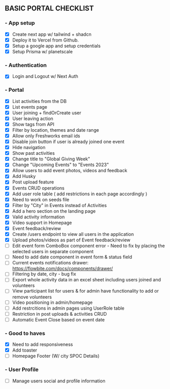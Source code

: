 ## BASIC PORTAL CHECKLIST

### - App setup

- [x] Create next app w/ tailwind + shadcn
- [x] Deploy it to Vercel from Github.
- [x] Setup a google app and setup credentials
- [x] Setup Prisma w/ planetscale

### - Authentication

- [x] Login and Logout w/ Next Auth

### - Portal

- [x] List activities from the DB
- [x] List events page
- [x] User joining + findOrCreate user
- [x] User leaving action
- [x] Show tags from API
- [x] Filter by location, themes and date range
- [x] Allow only Freshworks email ids
- [x] Disable join button if user is already joined one event
- [x] Hide navigation
- [x] Show past activities
- [x] Change title to "Global Giving Week"
- [x] Change "Upcoming Events" to "Events 2023"
- [x] Allow users to add event photos, videos and feedback
- [x] Add Husky
- [x] Post upload feature
- [x] Events CRUD operations
- [x] Add user role table ( add restrictions in each page accordingly )
- [x] Need to work on seeds file
- [x] Filter by "City" in Events instead of Activities
- [x] Add a hero section on the landing page
- [x] Valid activity information
- [x] Video support in Homepage
- [x] Event feedback/review
- [x] Create /users endpoint to view all users in the application
- [x] Upload photos/videos as part of Event feedback/review
- [ ] Edit event form ComboBox component error - Need to fix by placing the selected users in separate component
- [ ] Need to add date component in event form & status field
- [ ] Current events notifications drawer: https://flowbite.com/docs/components/drawer/
- [ ] Filtering by date, city - bug fix
- [ ] Export whole activity data in an excel sheet including users joined and volunteers
- [ ] View participant list for users & for admin have functionality to add or remove volunteers
- [ ] Video positioning in admin/homepage
- [ ] Add restrcitions in admin pages using UserRole table
- [ ] Restriction in post uploads & activities CRUD
- [ ] Automatic Event Close based on event date

### - Good to haves

- [x] Need to add responsiveness
- [x] Add toaster
- [ ] Homepage Footer (W/ city SPOC Details)

### - User Profile

- [ ] Manage users social and profile information
